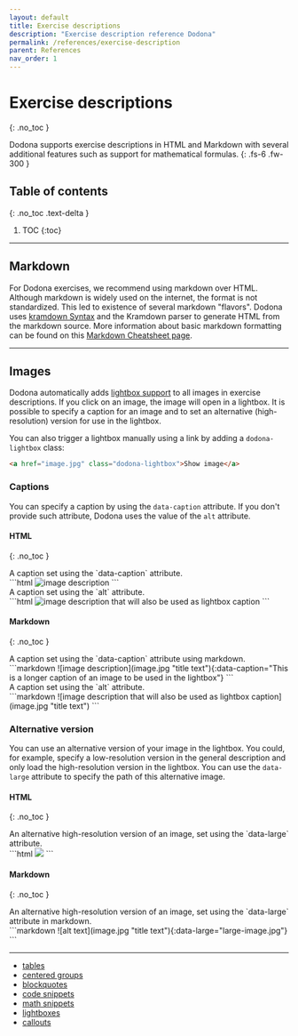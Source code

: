 ```yaml
---
layout: default
title: Exercise descriptions
description: "Exercise description reference Dodona"
permalink: /references/exercise-description
parent: References
nav_order: 1
---
```


# Exercise descriptions
{: .no_toc }

Dodona supports exercise descriptions in HTML and Markdown with several additional features such as support for mathematical formulas.
{: .fs-6 .fw-300 }

## Table of contents
{: .no_toc .text-delta }

1. TOC
{:toc}

---

## Markdown

 For Dodona exercises, we recommend using markdown over HTML. Although markdown is widely used on the internet, the format is not standardized. This led to existence of several markdown "flavors". Dodona uses [kramdown Syntax](http://kramdown.gettalong.org/syntax.html) and the Kramdown parser to generate HTML from the markdown source. More information about basic markdown formatting can be found on this [Markdown Cheatsheet page](https://github.com/adam-p/markdown-here/wiki/Markdown-Cheatsheet).

---

## Images

Dodona automatically adds [lightbox support](https://en.wikipedia.org/wiki/Lightbox_(JavaScript)) to all images in exercise descriptions. If you click on an image, the image will open in a lightbox. It is possible to specify a caption for an image and to set an alternative (high-resolution) version for use in the lightbox.

You can also trigger a lightbox manually using a link by adding a `dodona-lightbox` class:
```html
<a href="image.jpg" class="dodona-lightbox">Show image</a>
```

### Captions

You can specify a caption by using the `data-caption` attribute. If you don't provide such attribute, Dodona uses the value of the `alt` attribute.

#### HTML
{: .no_toc }

<div class="code-example" markdown="1">
A caption set using the `data-caption` attribute.
</div>
```html
<img src="image.jpg" data-caption="This is a longer caption of an image to be used in the lightbox" alt="image description" />
```

<div class="code-example" markdown="1">
A caption set using the `alt` attribute.
</div>
```html
<img src="image.jpg" alt="image description that will also be used as lightbox caption" />
```

#### Markdown
{: .no_toc }

<div class="code-example" markdown="1">
A caption set using the `data-caption` attribute using markdown.
</div>
```markdown
![image description](image.jpg "title text"){:data-caption="This is a longer caption of an image to be used in the lightbox"}
```

<div class="code-example" markdown="1">
A caption set using the `alt` attribute.
</div>
```markdown
![image description that will also be used as lightbox caption](image.jpg "title text")
```

### Alternative version

You can use an alternative version of your image in the lightbox. You could, for example, specify a low-resolution version in the general description and only load the high-resolution version in the lightbox. You can use the `data-large` attribute to specify the path of this alternative image.

#### HTML
{: .no_toc }

<div class="code-example" markdown="1">
An alternative high-resolution version of an image, set using the `data-large` attribute.
</div>
```html
<img src="image.jpg" data-large="large-image.jpg" />
```

#### Markdown
{: .no_toc }

<div class="code-example" markdown="1">
An alternative high-resolution version of an image, set using the `data-large` attribute in markdown.
</div>
```markdown
![alt text](image.jpg "title text"){:data-large="large-image.jpg"}
```

---


- [tables](https://github.ugent.be/dodona/dodona/wiki/Feature:-tables)
- [centered groups](https://github.ugent.be/dodona/dodona/wiki/Feature:-centered-groups)
- [blockquotes](https://github.ugent.be/dodona/dodona/wiki/Feature:-blockquotes)
- [code snippets](https://github.ugent.be/dodona/dodona/wiki/Feature:-code-snippets)
- [math snippets](https://github.ugent.be/dodona/dodona/wiki/Feature:-math-snippets)
- [lightboxes](https://github.ugent.be/dodona/dodona/wiki/Feature:-lightboxes)
- [callouts](https://github.ugent.be/dodona/dodona/wiki/Feature:-callouts)

